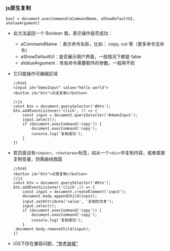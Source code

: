 ### js原生复制
`bool = document.execCommand(aCommandName, aShowDefaultUI, aValueArgument)`
* 此方法返回一个 Boolean 值，表示操作是否成功：
  - aCommandName ：表示命令名称，比如： copy, cut 等（更多命令见命令）
  - aShowDefaultUI：是否展示用户界面，一般情况下都是 false
  - aValueArgument：有些命令需要额外的参数，一般用不到

* 它只能操作可编辑区域
  ```
  //html
  <input id="demoInput" value="hello world">
  <button id="btn">点击复制</button>

  //js
  const btn = document.querySelector('#btn');
  btn.addEventListener('click', () => {
      const input = document.querySelector('#demoInput');
      input.select();
      if (document.execCommand('copy')) {
          document.execCommand('copy');
          console.log('复制成功');
      }
  })
  ```

* 若页面没有`<input>`、`<textarea>`标签，如从一个`<div>`中复制内容，或者直接复制变量，则需曲线救国
  ```
  //html
  <button id="btn">点我复制</button>
  //js
  const btn = document.querySelector('#btn');
  btn.addEventListener('click',() => {
      const input = document.createElement('input');
      document.body.appendChild(input);
      input.setAttribute('value', '复制的文本');
      input.select();
      if (document.execCommand('copy')) {
          document.execCommand('copy');
          console.log('复制成功');
      }
   document.body.removeChild(input);
  })
  ```

* iOS下存在兼容问题，["参考链接"](https://blog.csdn.net/qq_34092577/article/details/80750220)
